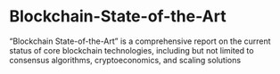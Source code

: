 # Blockchain-State-of-the-Art
“Blockchain State-of-the-Art” is a comprehensive report on the current status of core blockchain technologies, including but not limited to consensus algorithms, cryptoeconomics, and scaling solutions
